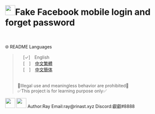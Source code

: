# <img src="https://www.facebook.com/images/fb_icon_325x325.png" width=32>**Fake Facebook mobile login and forget password**
<br><br>
🌐 README Languages
>&emsp;&nbsp;[✓]　English<br>
&emsp;&nbsp;[　]　[中文繁體](https://github.com/mcg25035/Minecraft-Datapack-Sharing-Platform-2/blob/main/README/README_TC.md)<br>
&emsp;&nbsp;[　]　[中文簡体](https://github.com/mcg25035/Minecraft-Datapack-Sharing-Platform-2/blob/main/README/README_SC.md)
<br><br><br>
🚫Illegal use and meaningless behavior are prohibited🚫<br>
✅This project is for learning purpose only✅<br>
<img src="https://upload.wikimedia.org/wikipedia/commons/thumb/b/b0/Copyright.svg/180px-Copyright.svg.png" width=32>
<img src="https://cdn.discordapp.com/avatars/743991161189826592/2df3c32c0f5d5e0932bd0f0dd9b8f4ae.png" width=32>
Author:Ray  Email:ray@rinast.xyz  Discord:叡叡#8888
